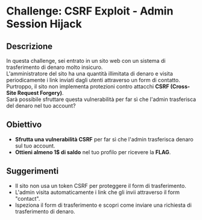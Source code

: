 # Challenge: CSRF Exploit - Admin Session Hijack

## Descrizione
In questa challenge, sei entrato in un sito web con un sistema di trasferimento di denaro molto insicuro.  
L'amministratore del sito ha una quantità illimitata di denaro e visita periodicamente i link inviati dagli utenti attraverso un form di contatto.  
Purtroppo, il sito non implementa protezioni contro attacchi **CSRF (Cross-Site Request Forgery)**.  
Sarà possibile sfruttare questa vulnerabilità per far sì che l'admin trasferisca del denaro nel tuo account?

## Obiettivo
- **Sfrutta una vulnerabilità CSRF** per far sì che l'admin trasferisca denaro sul tuo account.
- **Ottieni almeno 1$ di saldo** nel tuo profilo per ricevere la **FLAG**.

## Suggerimenti
- Il sito non usa un token CSRF per proteggere il form di trasferimento.
- L'admin visita automaticamente i link che gli invii attraverso il form "contact".
- Ispeziona il form di trasferimento e scopri come inviare una richiesta di trasferimento di denaro.